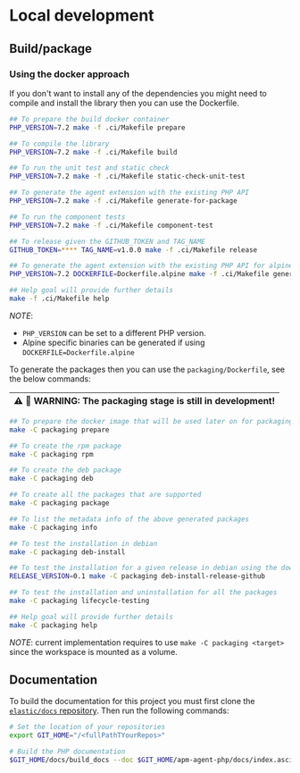 # Local development

## Build/package

### Using the docker approach

If you don't want to install any of the dependencies you might need to compile and install the library then you can use the Dockerfile.

```bash
## To prepare the build docker container
PHP_VERSION=7.2 make -f .ci/Makefile prepare

## To compile the library
PHP_VERSION=7.2 make -f .ci/Makefile build

## To run the unit test and static check
PHP_VERSION=7.2 make -f .ci/Makefile static-check-unit-test

## To generate the agent extension with the existing PHP API
PHP_VERSION=7.2 make -f .ci/Makefile generate-for-package

## To run the component tests
PHP_VERSION=7.2 make -f .ci/Makefile component-test

## To release given the GITHUB_TOKEN and TAG_NAME
GITHUB_TOKEN=**** TAG_NAME=v1.0.0 make -f .ci/Makefile release

## To generate the agent extension with the existing PHP API for alpine
PHP_VERSION=7.2 DOCKERFILE=Dockerfile.alpine make -f .ci/Makefile generate-for-package

## Help goal will provide further details
make -f .ci/Makefile help
```

_NOTE_: 

* `PHP_VERSION` can be set to a different PHP version.
* Alpine specific binaries can be generated if using `DOCKERFILE=Dockerfile.alpine`

To generate the packages then you can use the `packaging/Dockerfile`, see the below commands:

| :warning: :construction: **WARNING: The packaging stage is still in development!** |
| --- |

```bash
## To prepare the docker image that will be used later on for packaging the project
make -C packaging prepare

## To create the rpm package
make -C packaging rpm

## To create the deb package
make -C packaging deb

## To create all the packages that are supported
make -C packaging package

## To list the metadata info of the above generated packages
make -C packaging info

## To test the installation in debian
make -C packaging deb-install

## To test the installation for a given release in debian using the downloaded binary
RELEASE_VERSION=0.1 make -C packaging deb-install-release-github

## To test the installation and uninstallation for all the packages
make -C packaging lifecycle-testing

## Help goal will provide further details
make -C packaging help
```

_NOTE_: current implementation requires to use `make -C packaging <target>` since the workspace
        is mounted as a volume.

## Documentation

To build the documentation for this project you must first clone the [`elastic/docs` repository](https://github.com/elastic/docs/). Then run the following commands:

```bash
# Set the location of your repositories
export GIT_HOME="/<fullPathTYourRepos>"

# Build the PHP documentation
$GIT_HOME/docs/build_docs --doc $GIT_HOME/apm-agent-php/docs/index.asciidoc --chunk 1 --open
```
